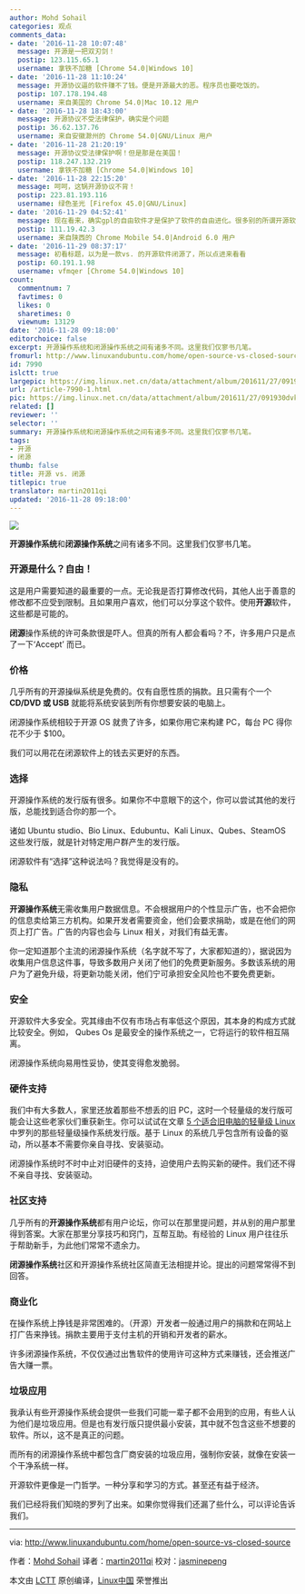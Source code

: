 ```yaml
---
author: Mohd Sohail
categories: 观点
comments_data:
- date: '2016-11-28 10:07:48'
  message: 开源是一把双刃剑！
  postip: 123.115.65.1
  username: 拿铁不加糖 [Chrome 54.0|Windows 10]
- date: '2016-11-28 11:10:24'
  message: 开源协议逼的软件赚不了钱。便是开源最大的恶。程序员也要吃饭的。
  postip: 107.178.194.48
  username: 来自美国的 Chrome 54.0|Mac 10.12 用户
- date: '2016-11-28 18:43:00'
  message: 开源协议不受法律保护，确实是个问题
  postip: 36.62.137.76
  username: 来自安徽滁州的 Chrome 54.0|GNU/Linux 用户
- date: '2016-11-28 21:20:19'
  message: 开源协议受法律保护啊！但是那是在美国！
  postip: 118.247.132.219
  username: 拿铁不加糖 [Chrome 54.0|Windows 10]
- date: '2016-11-28 22:15:20'
  message: 呵呵，这锅开源协议不背！
  postip: 223.81.193.116
  username: 绿色圣光 [Firefox 45.0|GNU/Linux]
- date: '2016-11-29 04:52:41'
  message: 现在看来，确实gpl的自由软件才是保护了软件的自由进化。很多别的所谓开源软件越来越像java了，商家那住最重要的部分，比传统闭源软件还垄断，docker的发展就是这样子，结果呢就是企业间的pk和分化，最终也没有形成有效的社区化大蛋糕
  postip: 111.19.42.3
  username: 来自陕西的 Chrome Mobile 54.0|Android 6.0 用户
- date: '2016-11-29 08:37:17'
  message: 初看标题，以为是一款vs. 的开源软件闭源了，所以点进来看看
  postip: 60.191.1.98
  username: vfmqer [Chrome 54.0|Windows 10]
count:
  commentnum: 7
  favtimes: 0
  likes: 0
  sharetimes: 0
  viewnum: 13129
date: '2016-11-28 09:18:00'
editorchoice: false
excerpt: 开源操作系统和闭源操作系统之间有诸多不同。这里我们仅寥书几笔。
fromurl: http://www.linuxandubuntu.com/home/open-source-vs-closed-source
id: 7990
islctt: true
largepic: https://img.linux.net.cn/data/attachment/album/201611/27/091930dvkff48fy54vy38f.jpg
url: /article-7990-1.html
pic: https://img.linux.net.cn/data/attachment/album/201611/27/091930dvkff48fy54vy38f.jpg.thumb.jpg
related: []
reviewer: ''
selector: ''
summary: 开源操作系统和闭源操作系统之间有诸多不同。这里我们仅寥书几笔。
tags:
- 开源
- 闭源
thumb: false
title: 开源 vs. 闭源
titlepic: true
translator: martin2011qi
updated: '2016-11-28 09:18:00'
---
```


![](/data/attachment/album/201611/27/091930dvkff48fy54vy38f.jpg)


**开源操作系统**和**闭源操作系统**之间有诸多不同。这里我们仅寥书几笔。


### 开源是什么？自由！


这是用户需要知道的最重要的一点。无论我是否打算修改代码，其他人出于善意的修改都不应受到限制。且如果用户喜欢，他们可以分享这个软件。使用**开源**软件，这些都是可能的。


**闭源**操作系统的许可条款很是吓人。但真的所有人都会看吗？不，许多用户只是点了一下‘Accept’ 而已。


### 价格


几乎所有的开源操纵系统是免费的。仅有自愿性质的捐款。且只需有个一个 **CD/DVD 或 USB** 就能将系统安装到所有你想要安装的电脑上。


闭源操作系统相较于开源 OS 就贵了许多，如果你用它来构建 PC，每台 PC 得你花不少于 $100。


我们可以用花在闭源软件上的钱去买更好的东西。


### 选择


开源操作系统的发行版有很多。如果你不中意眼下的这个，你可以尝试其他的发行版，总能找到适合你的那一个。


诸如 Ubuntu studio、Bio Linux、Edubuntu、Kali Linux、Qubes、SteamOS 这些发行版，就是针对特定用户群产生的发行版。


闭源软件有“选择”这种说法吗？我觉得是没有的。


### 隐私


**开源操作系统**无需收集用户数据信息。不会根据用户的个性显示广告，也不会把你的信息卖给第三方机构。如果开发者需要资金，他们会要求捐助，或是在他们的网页上打广告。广告的内容也会与 Linux 相关，对我们有益无害。


你一定知道那个主流的闭源操作系统（名字就不写了，大家都知道的），据说因为收集用户信息这件事，导致多数用户关闭了他们的免费更新服务。多数该系统的用户为了避免升级，将更新功能关闭，他们宁可承担安全风险也不要免费更新。


### 安全


开源软件大多安全。究其缘由不仅有市场占有率低这个原因，其本身的构成方式就比较安全。例如， Qubes Os 是最安全的操作系统之一，它将运行的软件相互隔离。


闭源操作系统向易用性妥协，使其变得愈发脆弱。


### 硬件支持


我们中有大多数人，家里还放着那些不想丢的旧 PC，这时一个轻量级的发行版可能会让这些老家伙们重获新生。你可以试试在文章 [5 个适合旧电脑的轻量级 Linux](http://www.linuxandubuntu.com/home/5-lightweight-linux-for-old-computers) 中罗列的那些轻量级操作系统发行版。基于 Linux 的系统几乎包含所有设备的驱动，所以基本不需要你亲自寻找、安装驱动。


闭源操作系统时不时中止对旧硬件的支持，迫使用户去购买新的硬件。我们还不得不亲自寻找、安装驱动。


### 社区支持


几乎所有的**开源操作系统**都有用户论坛，你可以在那里提问题，并从别的用户那里得到答案。大家在那里分享技巧和窍门，互帮互助。有经验的 Linux 用户往往乐于帮助新手，为此他们常常不遗余力。


**闭源操作系统**社区和开源操作系统社区简直无法相提并论。提出的问题常常得不到回答。


### 商业化


在操作系统上挣钱是非常困难的。（开源）开发者一般通过用户的捐款和在网站上打广告来挣钱。捐款主要用于支付主机的开销和开发者的薪水。


许多闭源操作系统，不仅仅通过出售软件的使用许可这种方式来赚钱，还会推送广告大赚一票。


### 垃圾应用


我承认有些开源操作系统会提供一些我们可能一辈子都不会用到的应用，有些人认为他们是垃圾应用。但是也有发行版只提供最小安装，其中就不包含这些不想要的软件。所以，这不是真正的问题。


而所有的闭源操作系统中都包含厂商安装的垃圾应用，强制你安装，就像在安装一个干净系统一样。


开源软件更像是一门哲学。一种分享和学习的方式。甚至还有益于经济。


我们已经将我们知晓的罗列了出来。如果你觉得我们还漏了些什么，可以评论告诉我们。




---


via: <http://www.linuxandubuntu.com/home/open-source-vs-closed-source>


作者：[Mohd Sohail](https://www.linkedin.com/in/mohdsohail) 译者：[martin2011qi](https://github.com/martin2011qi) 校对：[jasminepeng](https://github.com/jasminepeng)


本文由 [LCTT](https://github.com/LCTT/TranslateProject) 原创编译，[Linux中国](https://linux.cn/) 荣誉推出